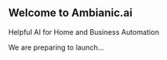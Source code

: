 ## Welcome to Ambianic.ai

Helpful AI for Home and Business Automation


We are preparing to launch...
